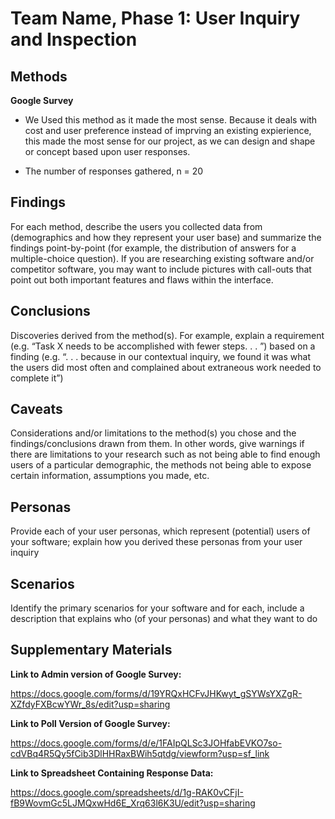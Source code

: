 # Team Name, Phase 1: User Inquiry and Inspection

## Methods

**Google Survey**

* We Used this method as it made the most sense. Because it deals with cost and user preference instead of imprving an existing expierience, this made the most sense for our project, as we can design and shape or concept based upon user responses.

* The number of responses gathered, n = 20

## Findings

For each method, describe the users you collected data from (demographics and how they represent your user base) and summarize the findings point-by-point (for example, the distribution of answers for a multiple-choice question). If you are researching existing software and/or competitor software, you may want to include pictures with call-outs that point out both important features and flaws within the interface.

## Conclusions

Discoveries derived from the method(s). For example, explain a requirement (e.g. “Task X needs to be accomplished with fewer steps. . . ”) based on a finding (e.g. “. . . because in our contextual inquiry, we found it was what the users did most often and complained about extraneous work needed to complete it”)

## Caveats

Considerations and/or limitations to the method(s) you chose and the findings/conclusions drawn from them. In other words, give warnings if there are limitations to your research such as not being able to find enough users of a particular demographic, the methods not being able to expose certain information, assumptions you made, etc.

## Personas

Provide each of your user personas, which represent (potential) users of your software; explain how you derived these personas from your user inquiry

## Scenarios

Identify the primary scenarios for your software and for each, include a description that explains who (of your personas) and what they want to do

## Supplementary Materials

**Link to Admin version of Google Survey:**

https://docs.google.com/forms/d/19YRQxHCFvJHKwyt_gSYWsYXZgR-XZfdyFXBcwYWr_8s/edit?usp=sharing

**Link to Poll Version of Google Survey:**

https://docs.google.com/forms/d/e/1FAIpQLSc3JOHfabEVKO7so-cdVBq4R5Qy5fCib3DlHHRaxBWih5qtdg/viewform?usp=sf_link

**Link to Spreadsheet Containing Response Data:**

https://docs.google.com/spreadsheets/d/1g-RAK0vCFjI-fB9WovmGc5LJMQxwHd6E_Xrq63l6K3U/edit?usp=sharing 

